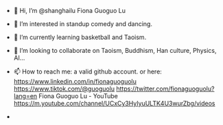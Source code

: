 - 👋 Hi, I’m @shanghailu Fiona Guoguo Lu
- 👀 I’m interested in standup comedy and dancing.
- 🌱 I’m currently learning basketball and Taoism.
- 💞️ I’m looking to collaborate on Taoism, Buddhism, Han culture, Physics, AI...
- 📫 How to reach me: a valid github account. or here:
https://www.linkedin.com/in/fionaguoguolu
https://www.tiktok.com/@guoguolu
https://twitter.com/fionaguoguolu?lang=en
Fiona Guoguo Lu - YouTube https://m.youtube.com/channel/UCxCy3HyIyuULTK4U3wurZbg/videos

- 
<!---
shanghailu/shanghailu is a ✨ special ✨ repository because its `README.md` (this file) appears on your GitHub profile.
You can click the Preview link to take a look at your changes.
--->
